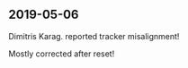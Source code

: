 
## 2019-05-06

[//]: # (Keywords: #data_loss, #error, #chp1)

Dimitris Karag. reported tracker misalignment!

Mostly corrected after reset!


